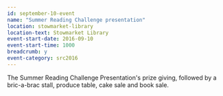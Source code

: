 ```yaml
---
id: september-10-event
name: "Summer Reading Challenge presentation"
location: stowmarket-library
location-text: Stowmarket Library
event-start-date: 2016-09-10
event-start-time: 1000
breadcrumb: y
event-category: src2016
---
```

The Summer Reading Challenge Presentation's prize giving, followed by a bric-a-brac stall, produce table, cake sale and book sale.
